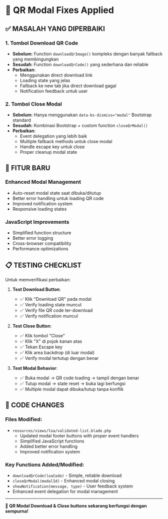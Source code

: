 # 🔧 QR Modal Fixes Applied

## ✅ MASALAH YANG DIPERBAIKI

### 1. **Tombol Download QR Code**
- **Sebelum**: Function `downloadQrImage()` kompleks dengan banyak fallback yang membingungkan
- **Sesudah**: Function `downloadQrCode()` yang sederhana dan reliable
- **Perbaikan**: 
  - Menggunakan direct download link
  - Loading state yang jelas
  - Fallback ke new tab jika direct download gagal
  - Notification feedback untuk user

### 2. **Tombol Close Modal**
- **Sebelum**: Hanya menggunakan `data-bs-dismiss="modal"` Bootstrap standard
- **Sesudah**: Kombinasi Bootstrap + custom function `closeQrModal()`
- **Perbaikan**:
  - Event delegation yang lebih baik
  - Multiple fallback methods untuk close modal
  - Handle escape key untuk close
  - Proper cleanup modal state

## 🚀 FITUR BARU

### Enhanced Modal Management
- Auto-reset modal state saat dibuka/ditutup
- Better error handling untuk loading QR code
- Improved notification system
- Responsive loading states

### JavaScript Improvements
- Simplified function structure
- Better error logging
- Cross-browser compatibility
- Performance optimizations

## 📋 TESTING CHECKLIST

Untuk memverifikasi perbaikan:

1. **Test Download Button**:
   - ✅ Klik "Download QR" pada modal
   - ✅ Verify loading state muncul
   - ✅ Verify file QR code ter-download
   - ✅ Verify notification muncul

2. **Test Close Button**:
   - ✅ Klik tombol "Close" 
   - ✅ Klik "X" di pojok kanan atas
   - ✅ Tekan Escape key
   - ✅ Klik area backdrop (di luar modal)
   - ✅ Verify modal tertutup dengan benar

3. **Test Modal Behavior**:
   - ✅ Buka modal → QR code loading → tampil dengan benar
   - ✅ Tutup modal → state reset → buka lagi berfungsi
   - ✅ Multiple modal dapat dibuka/tutup tanpa konflik

## 🔧 CODE CHANGES

### Files Modified:
- `resources/views/loa/validated-list.blade.php`
  - Updated modal footer buttons with proper event handlers
  - Simplified JavaScript functions
  - Added better error handling
  - Improved notification system

### Key Functions Added/Modified:
- `downloadQrCode(loaCode)` - Simple, reliable download
- `closeQrModal(modalId)` - Enhanced modal closing
- `showNotification(message, type)` - User feedback system
- Enhanced event delegation for modal management

---

**🎊 QR Modal Download & Close buttons sekarang berfungsi dengan sempurna!**
